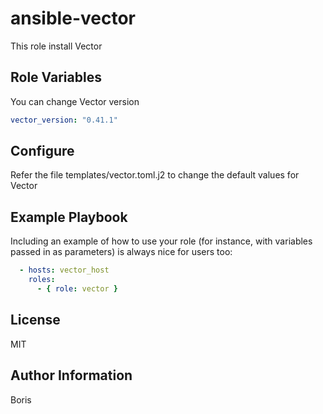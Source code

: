 ansible-vector
=========

This role install Vector

Role Variables
--------------

You can change Vector version

```yaml
vector_version: "0.41.1"
```

Configure
--------

Refer the file templates/vector.toml.j2 to change the default values for Vector

Example Playbook
----------------

Including an example of how to use your role (for instance, with variables passed in as parameters) is always nice for users too:
```yaml
  - hosts: vector_host 
    roles:
      - { role: vector }
```

License
-------

MIT

Author Information
------------------

Boris
